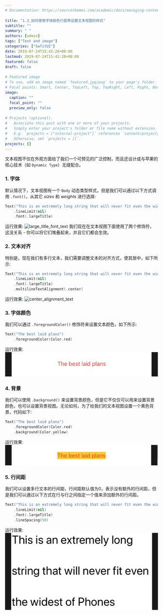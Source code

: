 ```yaml
---
# Documentation: https://sourcethemes.com/academic/docs/managing-content/

title: "1.3_如何使用字体颜色行距等设置文本视图的样式"
subtitle: ""
summary: " "
authors: [admin]
tags: ["Text and image"]
categories: ["SwfitUI"]
date: 2019-07-24T15:42:28+08:00
lastmod: 2019-07-24T15:42:28+08:00
featured: false
draft: false

# Featured image
# To use, add an image named `featured.jpg/png` to your page's folder.
# Focal points: Smart, Center, TopLeft, Top, TopRight, Left, Right, BottomLeft, Bottom, BottomRight.
image:
  caption: ""
  focal_point: ""
  preview_only: false

# Projects (optional).
#   Associate this post with one or more of your projects.
#   Simply enter your project's folder or file name without extension.
#   E.g. `projects = ["internal-project"]` references `content/project/deep-learning/index.md`.
#   Otherwise, set `projects = []`.
projects: []
---
```


<!-- more -->
文本视图不仅在外观方面给了我们一个可预见的广泛控制，而且还设计成与苹果的核心技术（如 `Dynamic Type`）无缝配合。

### 1. 字体
默认情况下，文本视图有一个 `Body` 动态类型样式，但是我们可以通过以下方式调用 `.font()`，从其它 _sizes_ 和 _weights_ 进行选择:
```swift
Text("This is an extremely long string that will never fit even the widest of Phones")
    .lineLimit(nil)
    .font(.largeTitle)
```
运行效果:
![large_title_font_text](img/large_title_font.png "largeTitle font")
我们现在在文本视图下面使用了两个修饰符，这没关系 - 你可以将它们堆叠起来，并且它们都会生效。

### 2. 文本对齐
特别是，现在我们有多行文本，我们需要调整文本的对齐方式，使其居中，如下所示:
```swift
Text("This is an extremely long string that will never fit even the widest of Phones")
    .lineLimit(nil)
    .font(.largeTitle)
    .multilineTextAlignment(.center)
```
运行效果:
![center_alignment_text](img/center_alignment.png "center alignment")

### 3. 字体颜色
我们可以通过 `.foregroundColor()` 修饰符来设置文本颜色，如下所示:
```swift
Text("The best laid plans")
    .foregroundColor(Color.red)
```
运行效果:
![foregroundcolor_text](img/foregroundcolor_text.png "foreground color")

### 4. 背景
我们可以使用 `.background()` 来设置背景颜色，但是它不仅仅可以用来设置背景颜色，也可以设置背景视图。无论如何，为了给我们的文本视图设置一个黄色背景，代码如下:
```swift
Text("The best laid plans")
    .foregroundColor(Color.red)
    .background(Color.yellow)
```
运行效果:
![backgroundcolor_text](img/backgroundcolor_text.png "background color")

### 5. 行间距
我们可以设置多行文本的行间距，行间距默认值为0，表示没有额外的行间距，但是我们可以通过以下方式在行与行之间指定一个值来添加额外的行间距。
```swift
Text("This is an extremely long string that will never fit even the widest of Phones")
    .lineLimit(nil)
    .font(.largeTitle)
    .lineSpacing(50)
```
运行效果:
![line_spacing_text](img/line_spacing_text.png "line spacing")